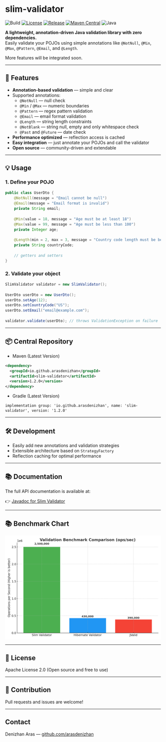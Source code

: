 
# slim-validator

![Build](https://github.com/arasdenizhan/slim-validator/actions/workflows/maven.yml/badge.svg)
[![License](https://img.shields.io/badge/License-Apache_2.0-blue.svg)](https://github.com/arasdenizhan/slim-validator/blob/master/LICENSE)
[![Release](https://img.shields.io/github/v/release/arasdenizhan/slim-validator)](https://github.com/arasdenizhan/slim-validator/releases/tag/1.2.0)
[![Maven Central](https://img.shields.io/badge/Maven_Central-1.2.0-green)](https://central.sonatype.com/artifact/io.github.arasdenizhan/slim-validator)
![Java](https://img.shields.io/badge/Java-ED8B00?style=flat&logo=openjdk&logoColor=white)

**A lightweight, annotation-driven Java validation library with zero dependencies.**  
Easily validate your POJOs using simple annotations like `@NotNull`, `@Min`, `@Max`, `@Pattern`, `@Email`, and `@Length`.

More features will be integrated soon.

---

## 🚀 Features

- **Annotation-based validation** — simple and clear  
- Supported annotations:  
  - `@NotNull` — null check  
  - `@Min` / `@Max` — numeric boundaries  
  - `@Pattern` — regex pattern validation  
  - `@Email` — email format validation  
  - `@Length` — string length constraints
  - `@NotBlank` — string null, empty and only whitespace check
  - `@Past` and `@Future` — date check
- **Performance optimized** — reflection access is cached  
- **Easy integration** — just annotate your POJOs and call the validator  
- **Open source** — community-driven and extendable

---

## 💡 Usage

### 1. Define your POJO

```java
public class UserDto {
    @NotNull(message = "Email cannot be null")
    @Email(message = "Email format is invalid")
    private String email;

    @Min(value = 18, message = "Age must be at least 18")
    @Max(value = 99, message = "Age must be less than 100")
    private Integer age;

    @Length(min = 2, max = 3, message = "Country code length must be between 2 and 3")
    private String countryCode;

    // getters and setters
}
```

### 2. Validate your object

```java
SlimValidator validator = new SlimValidator();

UserDto userDto = new UserDto();
userDto.setAge(12);
userDto.setCountryCode("US");
userDto.setEmail("email@example.com");

validator.validate(userDto); // throws ValidationException on failure
```

---

## 📦 Central Repository

- Maven (Latest Version)
```xml
<dependency>
  <groupId>io.github.arasdenizhan</groupId>
  <artifactId>slim-validator</artifactId>
  <version>1.2.0</version>
</dependency>
```

- Gradle (Latest Version)
```
implementation group: 'io.github.arasdenizhan', name: 'slim-validator', version: '1.2.0'
```

---

## 🛠️ Development

- Easily add new annotations and validation strategies  
- Extensible architecture based on `StrategyFactory`  
- Reflection caching for optimal performance

---

## 📚 Documentation

The full API documentation is available at:

👉 [Javadoc for Slim Validator](https://arasdenizhan.github.io/slim-validator/)

---

## 📚 Benchmark Chart

![chart](simulated-validator-benchmark-colored.png)

---

## 📄 License

Apache License 2.0 (Open source and free to use)

---

## 🤝 Contribution

Pull requests and issues are welcome!

---

## Contact

Denizhan Aras — [github.com/arasdenizhan](https://github.com/arasdenizhan)
